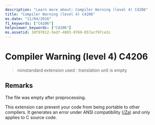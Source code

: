 ```yaml
---
description: "Learn more about: Compiler Warning (level 4) C4206"
title: "Compiler Warning (level 4) C4206"
ms.date: "11/04/2016"
f1_keywords: ["C4206"]
helpviewer_keywords: ["C4206"]
ms.assetid: 3df97812-3ed7-4003-9769-057acf97ce3c
---
```

# Compiler Warning (level 4) C4206

> nonstandard extension used : translation unit is empty

## Remarks

The file was empty after preprocessing.

This extension can prevent your code from being portable to other compilers. It generates an error under ANSI compatibility ([/Za](../../build/reference/za-ze-disable-language-extensions.md)) and only applies to C source code.
